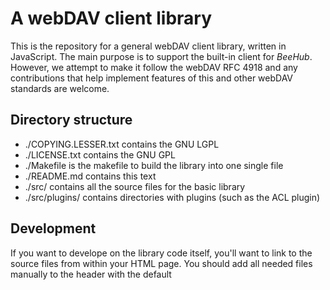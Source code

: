 A webDAV client library
=======================

This is the repository for a general webDAV client library, written in
JavaScript. The main purpose is to support the built-in client for *BeeHub*.
However, we attempt to make it follow the webDAV RFC 4918 and any contributions
that help implement features of this and other webDAV standards are welcome.

Directory structure
-------------------

-   ./COPYING.LESSER.txt contains the GNU LGPL
-   ./LICENSE.txt contains the GNU GPL
-   ./Makefile is the makefile to build the library into one single file
-   ./README.md contains this text
-   ./src/ contains all the source files for the basic library
-   ./src/plugins/ contains directories with plugins (such as the ACL plugin)

Development
-----------

If you want to develope on the library code itself, you'll want to link to the
source files from within your HTML page. You should add all needed files
manually to the header with the default <script> tag. For example:

```html
<script type="text/javascript" src="/library_path/src/000_header.js"></script>
```

Make sure you link the source files in the same order as the Makefile will:

-   Files in ./src will be included in a sorted order first. This means:
    -   ./src/000_header.js should be linked first
    -   ./src/001_exception.js should be linked second
    -   then the other files follow
-   Directories in ./plugins/ will be included in a sorted order next. Their
    files will also be included in a sorted order.

This way, the basic library will be linked before the plugins are loaded

Using the library in another script
-----------------------------------

To use the library from other scripts, create a single file containing the
complete library:

```bash
make dist.js
```

Copy it to your webservers public folder and rename it for convenience:

```bash
cp dist.js /path_to_public_folder/webdavlib.js
```

Then link this file in your HTML file before your own scripts are linked.

```html
<script type="text/javascript" src="/webdavlib.js"></script>
```

Of course you are free to rename the dist.js file any way you like and place it
anywhere in your public folder. As long as you change the <script> tag
correspondingly.
